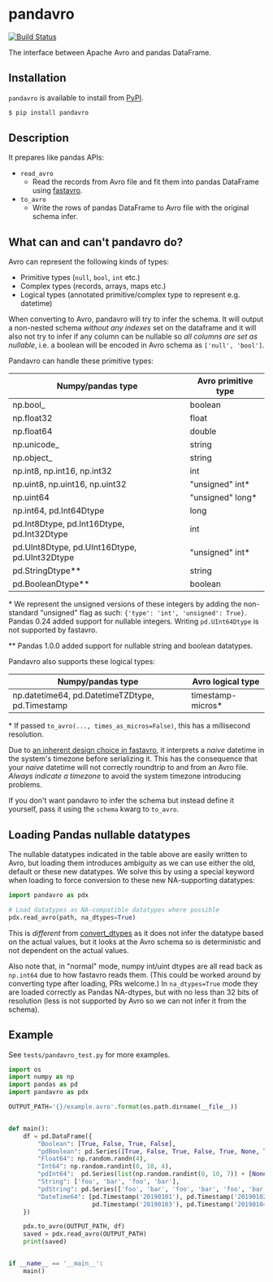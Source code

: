 # pandavro

[![Build Status](https://travis-ci.org/ynqa/pandavro.svg?branch=master)](https://travis-ci.org/ynqa/pandavro)

The interface between Apache Avro and pandas DataFrame.

## Installation

`pandavro` is available to install from [PyPI](https://pypi.org/project/pandavro/).

```bash
$ pip install pandavro
```

## Description

It prepares like pandas APIs:

- `read_avro`
    - Read the records from Avro file and fit them into pandas DataFrame using [fastavro](https://github.com/tebeka/fastavro).
- `to_avro`
    - Write the rows of pandas DataFrame to Avro file with the original schema infer.
    
## What can and can't pandavro do?

Avro can represent the following kinds of types:
- Primitive types (`null`, `bool`, `int` etc.)
- Complex types (records, arrays, maps etc.)
- Logical types (annotated primitive/complex type to represent e.g. datetime)

When converting to Avro, pandavro will try to infer the schema. It will output a non-nested schema *without any indexes* set on the dataframe and it will also not try to infer if any column can be nullable so *all columns are set as nullable*, i.e. a boolean will be encoded in Avro schema as `['null', 'bool']`.

Pandavro can handle these primitive types:

| Numpy/pandas type                             | Avro primitive type |
|-----------------------------------------------|---------------------|
| np.bool_                                      | boolean             |
| np.float32                                    | float               |
| np.float64                                    | double              |
| np.unicode_                                   | string              |
| np.object_                                    | string              |
| np.int8, np.int16, np.int32                   | int                 |
| np.uint8, np.uint16, np.uint32                | "unsigned" int*     |
| np.uint64                                     | "unsigned" long*    |
| np.int64, pd.Int64Dtype                       | long                |
| pd.Int8Dtype, pd.Int16Dtype, pd.Int32Dtype    | int                 |
| pd.UInt8Dtype, pd.UInt16Dtype, pd.UInt32Dtype | "unsigned" int*     |
| pd.StringDtype**                              | string              |
| pd.BooleanDtype**                             | boolean             |

\* We represent the unsigned versions of these integers by adding the non-standard "unsigned" flag as such: `{'type': 'int', 'unsigned': True}`.  Pandas 0.24 added support for nullable integers. Writing `pd.UInt64Dtype` is not supported by fastavro.

\** Pandas 1.0.0 added support for nullable string and boolean datatypes.

Pandavro also supports these logical types:

| Numpy/pandas type                               | Avro logical type  |
|-------------------------------------------------|--------------------|
| np.datetime64, pd.DatetimeTZDtype, pd.Timestamp | timestamp-micros*  |

\* If passed `to_avro(..., times_as_micros=False)`, this has a millisecond resolution.

Due to [an inherent design choice in fastavro](https://github.com/fastavro/fastavro/issues/409), it interprets a *naive* datetime in the system's timezone before serializing it. This has the consequence that your *naive* datetime will not correctly roundtrip to and from an Avro file. *Always indicate a timezone* to avoid the system timezone introducing problems.

If you don't want pandavro to infer the schema but instead define it yourself, pass it using the `schema` kwarg to `to_avro`.

## Loading Pandas nullable datatypes
The nullable datatypes indicated in the table above are easily written to Avro, but loading them introduces ambiguity as we can use either the old, default or these new datatypes. We solve this by using a special keyword when loading to force conversion to these new NA-supporting datatypes:

```python
import pandavro as pdx

# Load datatypes as NA-compatible datatypes where possible
pdx.read_avro(path, na_dtypes=True)
```

This is *different* from [convert_dtypes](https://pandas.pydata.org/docs/whatsnew/v1.0.0.html#convert-dtypes-method-to-ease-use-of-supported-extension-dtypes) as it does not infer the datatype based on the actual values, but it looks at the Avro schema so is deterministic and not dependent on the actual values.

Also note that, in "normal" mode, numpy int/uint dtypes are all read back as `np.int64` due to how fastavro reads them. (This could be worked around by converting type after loading, PRs welcome.) In `na_dtypes=True` mode they are loaded correctly as Pandas NA-dtypes, but with no less than 32 bits of resolution (less is not supported by Avro so we can not infer it from the schema).

## Example

See `tests/pandavro_test.py` for more examples.

```python
import os
import numpy as np
import pandas as pd
import pandavro as pdx

OUTPUT_PATH='{}/example.avro'.format(os.path.dirname(__file__))


def main():
    df = pd.DataFrame({
        "Boolean": [True, False, True, False],
        "pdBoolean": pd.Series([True, False, True, False, True, None, True, False], dtype=pd.BooleanDtype()),
        "Float64": np.random.randn(4),
        "Int64": np.random.randint(0, 10, 4),
        "pdInt64":  pd.Series(list(np.random.randint(0, 10, 7)) + [None], dtype=pd.Int64Dtype()),
        "String": ['foo', 'bar', 'foo', 'bar'],
        "pdString": pd.Series(['foo', 'bar', 'foo', 'bar', 'foo', 'bar', 'foo', 'bar'], dtype=pd.StringDtype()),
        "DateTime64": [pd.Timestamp('20190101'), pd.Timestamp('20190102'),
                       pd.Timestamp('20190103'), pd.Timestamp('20190104')]
    })

    pdx.to_avro(OUTPUT_PATH, df)
    saved = pdx.read_avro(OUTPUT_PATH)
    print(saved)


if __name__ == '__main__':
    main()
```
